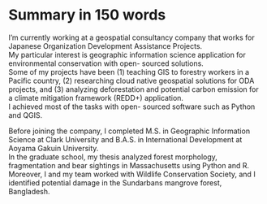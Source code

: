 # Summary in 150 words
I’m currently working at a geospatial consultancy company that works for Japanese Organization Development Assistance Projects.<br>
My particular interest is geographic information science application for environmental conservation with open- sourced solutions.<br>
Some of my projects have been (1) teaching GIS to forestry workers in a Pacific country, (2) researching cloud native geospatial solutions for ODA projects, and (3) analyzing deforestation and potential carbon emission for a climate mitigation framework (REDD+) application.<br>
I achieved most of the tasks with open- sourced software such as Python and QGIS.

Before joining the company, I completed M.S. in Geographic Information Science at Clark University and B.A.S. in International Development at Aoyama Gakuin University.<br>
In the graduate school, my thesis analyzed forest morphology, fragmentation and bear sightings in Massachusetts using Python and R.<br>
Moreover, I and my team worked with Wildlife Conservation Society, and I identified potential damage in the Sundarbans mangrove forest, Bangladesh.
